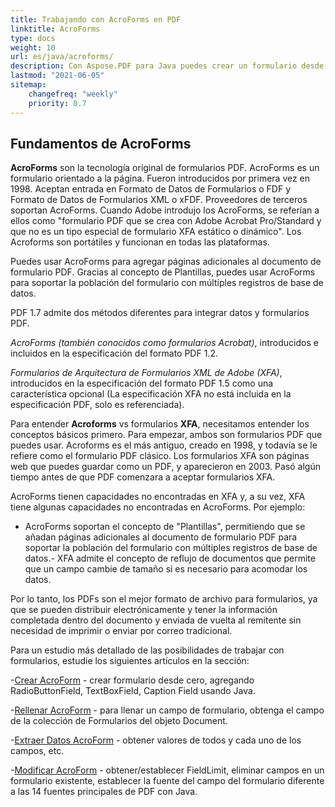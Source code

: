 ```yaml
---
title: Trabajando con AcroForms en PDF 
linktitle: AcroForms
type: docs
weight: 10
url: es/java/acroforms/
description: Con Aspose.PDF para Java puedes crear un formulario desde cero, llenar el campo del formulario en un documento PDF, extraer datos del formulario, agregar o eliminar campos en el formulario existente.
lastmod: "2021-06-05"
sitemap:
    changefreq: "weekly"
    priority: 0.7
---
```


## Fundamentos de AcroForms

**AcroForms** son la tecnología original de formularios PDF. AcroForms es un formulario orientado a la página. Fueron introducidos por primera vez en 1998. Aceptan entrada en Formato de Datos de Formularios o FDF y Formato de Datos de Formularios XML o xFDF. Proveedores de terceros soportan AcroForms. Cuando Adobe introdujo los AcroForms, se referían a ellos como "formulario PDF que se crea con Adobe Acrobat Pro/Standard y que no es un tipo especial de formulario XFA estático o dinámico". Los Acroforms son portátiles y funcionan en todas las plataformas.

Puedes usar AcroForms para agregar páginas adicionales al documento de formulario PDF.
 Gracias al concepto de Plantillas, puedes usar AcroForms para soportar la población del formulario con múltiples registros de base de datos.

PDF 1.7 admite dos métodos diferentes para integrar datos y formularios PDF.

*AcroForms (también conocidos como formularios Acrobat)*, introducidos e incluidos en la especificación del formato PDF 1.2.

*Formularios de Arquitectura de Formularios XML de Adobe (XFA)*, introducidos en la especificación del formato PDF 1.5 como una característica opcional (La especificación XFA no está incluida en la especificación PDF, solo es referenciada).

Para entender **Acroforms** vs formularios **XFA**, necesitamos entender los conceptos básicos primero. Para empezar, ambos son formularios PDF que puedes usar. Acroforms es el más antiguo, creado en 1998, y todavía se le refiere como el formulario PDF clásico. Los formularios XFA son páginas web que puedes guardar como un PDF, y aparecieron en 2003. Pasó algún tiempo antes de que PDF comenzara a aceptar formularios XFA.

AcroForms tienen capacidades no encontradas en XFA y, a su vez, XFA tiene algunas capacidades no encontradas en AcroForms. Por ejemplo:

- AcroForms soportan el concepto de "Plantillas", permitiendo que se añadan páginas adicionales al documento de formulario PDF para soportar la población del formulario con múltiples registros de base de datos.- XFA admite el concepto de reflujo de documentos que permite que un campo cambie de tamaño si es necesario para acomodar los datos.

Por lo tanto, los PDFs son el mejor formato de archivo para formularios, ya que se pueden distribuir electrónicamente y tener la información completada dentro del documento y enviada de vuelta al remitente sin necesidad de imprimir o enviar por correo tradicional.

Para un estudio más detallado de las posibilidades de trabajar con formularios, estudie los siguientes artículos en la sección:

-[Crear AcroForm](/pdf/java/create-form/) - crear formulario desde cero, agregando RadioButtonField, TextBoxField, Caption Field usando Java.

-[Rellenar AcroForm](/pdf/java/fill-form/) - para llenar un campo de formulario, obtenga el campo de la colección de Formularios del objeto Document.

-[Extraer Datos AcroForm](/pdf/java/extract-form/) - obtener valores de todos y cada uno de los campos, etc.

-[Modificar AcroForm](/pdf/java/modifing-form/) - obtener/establecer FieldLimit, eliminar campos en un formulario existente, establecer la fuente del campo del formulario diferente a las 14 fuentes principales de PDF con Java.